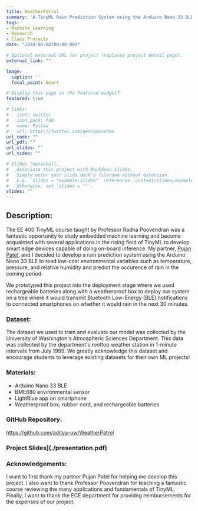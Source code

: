 ```yaml
---
title: WeatherPatrol
summary: 'A TinyML Rain Prediction System using the Arduino Nano 33 BLE'
tags:
- Machine Learning
- Research
- Class Projects
date: "2024-06-04T00:00:00Z"

# Optional external URL for project (replaces project detail page).
external_link: ""

image:
  caption: ''
  focal_point: Smart

# Display this page in the Featured widget?
featured: true

# links:
# - icon: twitter
#   icon_pack: fab
#   name: Follow
#   url: https://twitter.com/georgecushen
url_code: ""
url_pdf: ""
url_slides: ""
url_video: ""

# Slides (optional).
#   Associate this project with Markdown slides.
#   Simply enter your slide deck's filename without extension.
#   E.g. `slides = "example-slides"` references `content/slides/example-slides.md`.
#   Otherwise, set `slides = ""`.
slides: ""
---
```


## Description:

The EE 400 TinyML course taught by Professor Radha Poovendran was a fantastic opportunity to study embedded machine learning and become acquainted with several applications in the rising field of TinyML to develop smart edge devices capable of doing on-board inference. My partner, [Pujan Patel](https://www.linkedin.com/in/pujan-patel-0535a1217/), and I decided to develop a rain prediction system using the Arduino Nano 33 BLE to read low-cost environmental variables such as temperature, pressure, and relative humidity and predict the occurence of rain in the coming period. 

We prototyped this project into the deployment stage where we used rechargeable batteries along with a weatherproof box to deploy our system on a tree where it would transmit Bluetooth Low-Energy (BLE) notifications to connected smartphones on whether it would rain in the next 30 minutes.

### [Dataset](http://www-k12.atmos.washington.edu/k12/grayskies/nw_weather.html):
The dataset we used to train and evaluate our model was collected by the University of Washington's Atmospheric Sciences Department. This data was collected by the department's rooftop weather station in 1-minute intervals from July 1999. We greatly acknowledge this dataset and encourage students to leverage existing datasets for their own ML projects!

### Materials:
- Arduino Nano 33 BLE
- BME680 environmental sensor
- LightBlue app on smartphone
- Weatherproof box, rubber cord, and rechargeable batteries

### GitHub Repository: 
https://github.com/aditya-uw/WeatherPatrol

### Project Slides](./presentation.pdf)

### Acknowledgements:
I want to first thank my partner Pujan Patel for helping me develop this project. I also want to thank Professor Poovendran for teaching a fantastic course reviewing the many applications and fundamentals of TinyML. Finally, I want to thank the ECE department for providng reimbursements for the expenses of our project.
